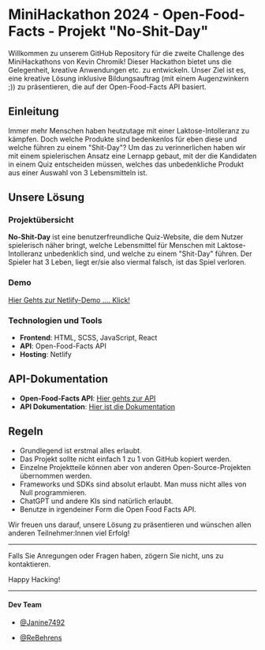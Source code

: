 # MiniHackathon 2024 - Open-Food-Facts - Projekt "No-Shit-Day"

Willkommen zu unserem GitHub Repository für die zweite Challenge des MiniHackathons von Kevin Chromik! 
Dieser Hackathon bietet uns die Gelegenheit, kreative Anwendungen etc. zu entwickeln. Unser Ziel ist es, eine kreative Lösung inklusive Bildungsauftrag (mit einem Augenzwinkern ;)) zu präsentieren, die auf der Open-Food-Facts API basiert.

## Einleitung

Immer mehr Menschen haben heutzutage mit einer Laktose-Intolleranz zu kämpfen. Doch welche Produkte sind bedenkenlos für eben diese und welche führen zu einem "Shit-Day"?
Um das zu verinnerlichen haben wir mit einem spielerischen Ansatz eine Lernapp gebaut, mit der die Kandidaten in einem Quiz entscheiden müssen, welches das unbedenkliche Produkt aus einer Auswahl von 3 Lebensmitteln ist.

## Unsere Lösung

### Projektübersicht

**No-Shit-Day** ist eine benutzerfreundliche Quiz-Website, die dem Nutzer spielerisch näher bringt, welche Lebensmittel für Menschen mit Laktose-Intolleranz unbedenklich sind, und welche zu einem "Shit-Day" führen.
Der Spieler hat 3 Leben, liegt er/sie also viermal falsch, ist das Spiel verloren.

### Demo

 [Hier Gehts zur Netlify-Demo .... Klick!](https://6697dd257303eb0009461d3c--no-shit-day.netlify.app)

### Technologien und Tools

- **Frontend**: HTML, SCSS, JavaScript, React
- **API**: Open-Food-Facts API
- **Hosting**: Netlify
  
## API-Dokumentation

- **Open-Food-Facts API**:  [Hier gehts zur API](https://world.openfoodfacts.org/)
- **API Dokumentation**:    [Hier ist die Dokumentation](https://world.openfoodfacts.org/data)

## Regeln

- Grundlegend ist erstmal alles erlaubt.
- Das Projekt sollte nicht einfach 1 zu 1 von GitHub kopiert werden.
- Einzelne Projektteile können aber von anderen Open-Source-Projekten übernommen werden.
- Frameworks und SDKs sind absolut erlaubt. Man muss nicht alles von Null programmieren.
- ChatGPT und andere KIs sind natürlich erlaubt.
- Benutze in irgendeiner Form die Open Food Facts API.

Wir freuen uns darauf, unsere Lösung zu präsentieren und wünschen allen anderen Teilnehmer:Innen viel Erfolg!

---

Falls Sie Anregungen oder Fragen haben, zögern Sie nicht, uns zu kontaktieren. 

Happy Hacking!

---

#### Dev Team

- [@Janine7492](https://www.github.com/Janine7492)

- [@ReBehrens](https://www.github.com/ReBehrens)
